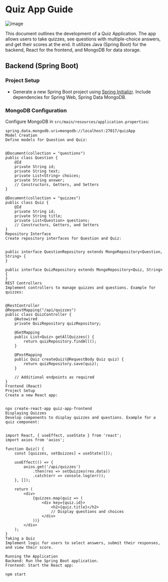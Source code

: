 # Quiz App Guide
![image](https://github.com/Academixedu/Projects/assets/43459668/b29fa8b9-53be-4ec0-8ae5-ba30a9d40bd9)


This document outlines the development of a Quiz Application. The app allows users to take quizzes, see questions with multiple-choice answers, and get their scores at the end. It utilizes Java (Spring Boot) for the backend, React for the frontend, and MongoDB for data storage.

## Backend (Spring Boot)

### Project Setup
- Generate a new Spring Boot project using [Spring Initializr](https://start.spring.io/). Include dependencies for Spring Web, Spring Data MongoDB.

### MongoDB Configuration
Configure MongoDB in `src/main/resources/application.properties`:
```properties
spring.data.mongodb.uri=mongodb://localhost:27017/quizApp
Model Creation
Define models for Question and Quiz:


@Document(collection = "questions")
public class Question {
    @Id
    private String id;
    private String text;
    private List<String> choices;
    private String answer;
    // Constructors, Getters, and Setters
}

@Document(collection = "quizzes")
public class Quiz {
    @Id
    private String id;
    private String title;
    private List<Question> questions;
    // Constructors, Getters, and Setters
}
Repository Interface
Create repository interfaces for Question and Quiz:


public interface QuestionRepository extends MongoRepository<Question, String> {
}

public interface QuizRepository extends MongoRepository<Quiz, String> {
}
REST Controllers
Implement controllers to manage quizzes and questions. Example for quizzes:


@RestController
@RequestMapping("/api/quizzes")
public class QuizController {
    @Autowired
    private QuizRepository quizRepository;

    @GetMapping
    public List<Quiz> getAllQuizzes() {
        return quizRepository.findAll();
    }

    @PostMapping
    public Quiz createQuiz(@RequestBody Quiz quiz) {
        return quizRepository.save(quiz);
    }

    // Additional endpoints as required
}
Frontend (React)
Project Setup
Create a new React app:


npx create-react-app quiz-app-frontend
Displaying Quizzes
Develop components to display quizzes and questions. Example for a quiz component:


import React, { useEffect, useState } from 'react';
import axios from 'axios';

function Quiz() {
    const [quizzes, setQuizzes] = useState([]);

    useEffect(() => {
        axios.get('/api/quizzes')
            .then(res => setQuizzes(res.data))
            .catch(err => console.log(err));
    }, []);

    return (
        <div>
            {quizzes.map(quiz => (
                <div key={quiz.id}>
                    <h2>{quiz.title}</h2>
                    // Display questions and choices
                </div>
            ))}
        </div>
    );
}
Taking a Quiz
Implement logic for users to select answers, submit their responses, and view their score.

Running the Application
Backend: Run the Spring Boot application.
Frontend: Start the React app:

npm start
